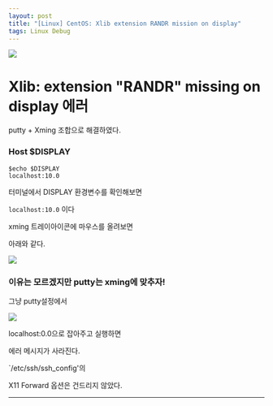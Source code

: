 ```yaml
---
layout: post
title: "[Linux] CentOS: Xlib extension RANDR mission on display"
tags: Linux Debug
---
```


![](https://cdn.pixabay.com/photo/2015/01/08/18/24/children-593313_1280.jpg)

# Xlib: extension "RANDR" missing on display 에러

putty + Xming 조합으로 해결하였다.

### Host $DISPLAY

```console
$echo $DISPLAY
localhost:10.0
```

터미널에서 DISPLAY 환경변수를 확인해보면

`localhost:10.0` 이다

xming 트레이아이콘에 마우스를 올려보면

아래와 같다.

![](https://i.ibb.co/dGVRmWs/xmingtray.png)

### 이유는 모르겠지만 putty는 xming에 맞추자!

그냥 putty설정에서

![](https://i.ibb.co/CnLNMN1/centos-Putty.png)

localhost:0.0으로 잡아주고 실행하면

에러 메시지가 사라진다.

`/etc/ssh/ssh_config'의 

X11 Forward 옵션은 건드리지 않았다.


---
